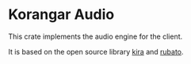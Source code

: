 # Korangar Audio

This crate implements the audio engine for the client.

It is based on the open source library [kira](https://github.com/tesselode/kira)
and [rubato](https://github.com/HEnquist/rubato).
